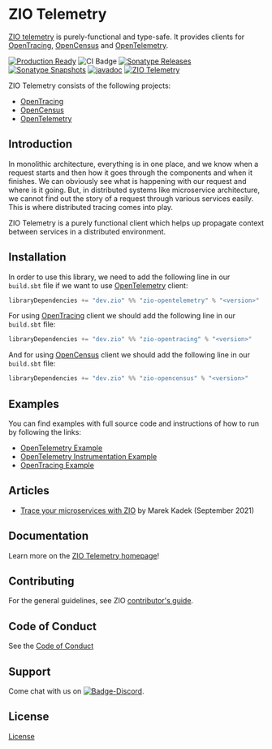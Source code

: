 [//]: # (This file was autogenerated using `zio-sbt-website` plugin via `sbt generateReadme` command.)
[//]: # (So please do not edit it manually. Instead, change "docs/index.md" file or sbt setting keys)
[//]: # (e.g. "readmeDocumentation" and "readmeSupport".)

# ZIO Telemetry

[ZIO telemetry](https://github.com/zio/zio-telemetry) is purely-functional and type-safe. It provides clients for
[OpenTracing](https://opentracing.io/), [OpenCensus](https://opencensus.io/) and [OpenTelemetry](https://opentelemetry.io/).

[![Production Ready](https://img.shields.io/badge/Project%20Stage-Production%20Ready-brightgreen.svg)](https://github.com/zio/zio/wiki/Project-Stages) ![CI Badge](https://github.com/zio/zio-telemetry/workflows/CI/badge.svg) [![Sonatype Releases](https://img.shields.io/nexus/r/https/oss.sonatype.org/dev.zio/zio-opentracing_2.13.svg?label=Sonatype%20Release)](https://oss.sonatype.org/content/repositories/releases/dev/zio/zio-opentracing_2.13/) [![Sonatype Snapshots](https://img.shields.io/nexus/s/https/oss.sonatype.org/dev.zio/zio-opentracing_2.13.svg?label=Sonatype%20Snapshot)](https://oss.sonatype.org/content/repositories/snapshots/dev/zio/zio-opentracing_2.13/) [![javadoc](https://javadoc.io/badge2/dev.zio/zio-telemetry-docs_2.13/javadoc.svg)](https://javadoc.io/doc/dev.zio/zio-telemetry-docs_2.13) [![ZIO Telemetry](https://img.shields.io/github/stars/zio/zio-telemetry?style=social)](https://github.com/zio/zio-telemetry)

ZIO Telemetry consists of the following projects:

- [OpenTracing](docs/opentracing.md)
- [OpenCensus](docs/opencensus.md)
- [OpenTelemetry](docs/opentelemetry.md)

## Introduction

In monolithic architecture, everything is in one place, and we know when a request starts and then how it goes through 
the components and when it finishes. We can obviously see what is happening with our request and where is it going. 
But, in distributed systems like microservice architecture, we cannot find out the story of a request through various 
services easily. This is where distributed tracing comes into play.

ZIO Telemetry is a purely functional client which helps up propagate context between services in a distributed environment.

## Installation

In order to use this library, we need to add the following line in our `build.sbt` file if we want to use [OpenTelemetry](https://opentelemetry.io/) client:

```scala
libraryDependencies += "dev.zio" %% "zio-opentelemetry" % "<version>"
```

For using [OpenTracing](https://opentracing.io/) client we should add the following line in our `build.sbt` file:

```scala
libraryDependencies += "dev.zio" %% "zio-opentracing" % "<version>"
```

And for using [OpenCensus](https://opencensus.io/) client we should add the following line in our `build.sbt` file:

```scala
libraryDependencies += "dev.zio" %% "zio-opencensus" % "<version>"
```

## Examples

You can find examples with full source code and instructions of how to run by following the links:
- [OpenTelemetry Example](docs/opentelemetry-example.md)
- [OpenTelemetry Instrumentation Example](docs/opentelemetry-instrumentation-example.md)
- [OpenTracing Example](docs/opentracing-example.md)

## Articles

- [Trace your microservices with ZIO](https://kadek-marek.medium.com/trace-your-microservices-with-zio-telemetry-5f88d69cb26b) by Marek Kadek (September 2021)

## Documentation

Learn more on the [ZIO Telemetry homepage](https://zio.dev/zio-telemetry/)!

## Contributing

For the general guidelines, see ZIO [contributor's guide](https://zio.dev/about/contributing).

## Code of Conduct

See the [Code of Conduct](https://zio.dev/about/code-of-conduct)

## Support

Come chat with us on [![Badge-Discord]][Link-Discord].

[Badge-Discord]: https://img.shields.io/discord/629491597070827530?logo=discord "chat on discord"
[Link-Discord]: https://discord.gg/2ccFBr4 "Discord"

## License

[License](LICENSE)
